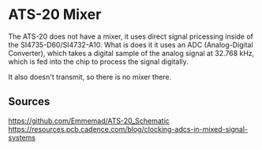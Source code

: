 # ATS-20 Mixer

The ATS-20 does not have a mixer, it uses direct signal pricessing inside of the SI4735-D60/SI4732-A10. What is does it it uses an ADC (Analog-Digital Converter),  which takes a digital sample of the analog signal at 32.768 kHz, which is fed into the chip to process the signal digitally.

It also doesn't transmit, so there is no mixer there.

## Sources

https://github.com/Emmemad/ATS-20_Schematic
https://resources.pcb.cadence.com/blog/clocking-adcs-in-mixed-signal-systems
